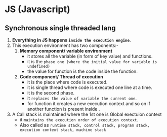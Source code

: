 # JS (Javascript)

## Synchronous single threaded lang

1. **Everything in JS happens `inside the execution engine`**.
2. This execution environment has two components:-
   1. **Memory component/ variable environment**
      - it stores all the variable (in form of key value) and functions.
      - it is the `phase one (where the initial value for variable is undefined)`
      - the value for function is the code inside the function.
   2. **Code component/ Thread of execution**
      - it is the place where code is executed.
      - it is single thread where code is executed one line at a time.
      - it is the second phase.
      - it `replaces the value of variable the current one`.
      - for function it creates a new execution context and so on if another function is present inside .
3. A Call stack is maintained where the 1st one is Global exectuion context
   - it `maintains the execution order of execution context`.
   - Also called as `runtime stack, control stack, program stack, execution context stack, machine stack`
